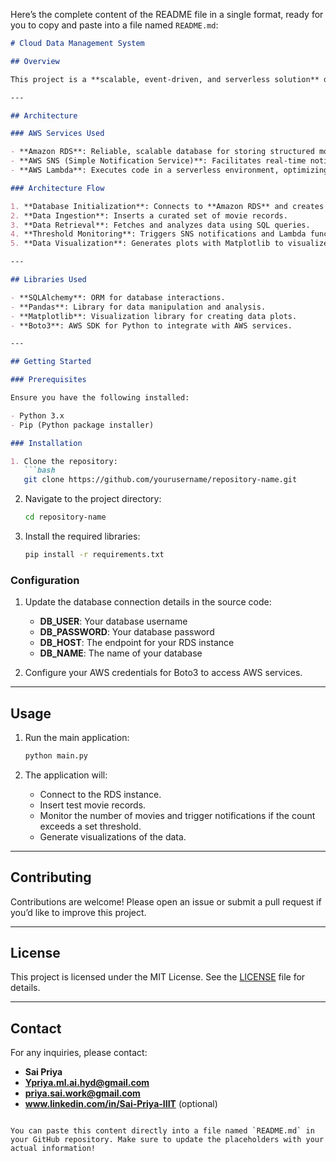 Here’s the complete content of the README file in a single format, ready for you to copy and paste into a file named `README.md`:

```markdown
# Cloud Data Management System

## Overview

This project is a **scalable, event-driven, and serverless solution** designed as a **cloud data management system** for efficiently managing and analyzing movie data. Leveraging various AWS services, it enhances operational capabilities and responsiveness by automatically notifying users and triggering functions when the number of movie entries exceeds a defined threshold.

---

## Architecture

### AWS Services Used

- **Amazon RDS**: Reliable, scalable database for storing structured movie data.
- **AWS SNS (Simple Notification Service)**: Facilitates real-time notifications for threshold breaches.
- **AWS Lambda**: Executes code in a serverless environment, optimizing costs and reducing infrastructure management.

### Architecture Flow

1. **Database Initialization**: Connects to **Amazon RDS** and creates the `movies` table.
2. **Data Ingestion**: Inserts a curated set of movie records.
3. **Data Retrieval**: Fetches and analyzes data using SQL queries.
4. **Threshold Monitoring**: Triggers SNS notifications and Lambda functions upon threshold breaches.
5. **Data Visualization**: Generates plots with Matplotlib to visualize genre distributions and highlight threshold events.

---

## Libraries Used

- **SQLAlchemy**: ORM for database interactions.
- **Pandas**: Library for data manipulation and analysis.
- **Matplotlib**: Visualization library for creating data plots.
- **Boto3**: AWS SDK for Python to integrate with AWS services.

---

## Getting Started

### Prerequisites

Ensure you have the following installed:

- Python 3.x
- Pip (Python package installer)

### Installation

1. Clone the repository:
   ```bash
   git clone https://github.com/yourusername/repository-name.git
   ```
   
2. Navigate to the project directory:
   ```bash
   cd repository-name
   ```

3. Install the required libraries:
   ```bash
   pip install -r requirements.txt
   ```

### Configuration

1. Update the database connection details in the source code:
   - **DB_USER**: Your database username
   - **DB_PASSWORD**: Your database password
   - **DB_HOST**: The endpoint for your RDS instance
   - **DB_NAME**: The name of your database

2. Configure your AWS credentials for Boto3 to access AWS services.

---

## Usage

1. Run the main application:
   ```bash
   python main.py
   ```

2. The application will:
   - Connect to the RDS instance.
   - Insert test movie records.
   - Monitor the number of movies and trigger notifications if the count exceeds a set threshold.
   - Generate visualizations of the data.

---

## Contributing

Contributions are welcome! Please open an issue or submit a pull request if you’d like to improve this project.

---

## License

This project is licensed under the MIT License. See the [LICENSE](LICENSE) file for details.

---

## Contact

For any inquiries, please contact:

- **Sai Priya**  
- **Ypriya.ml.ai.hyd@gmail.com** 
- **priya.sai.work@gmail.com**  
- **www.linkedin.com/in/Sai-Priya-IIIT** (optional)
```

You can paste this content directly into a file named `README.md` in your GitHub repository. Make sure to update the placeholders with your actual information!